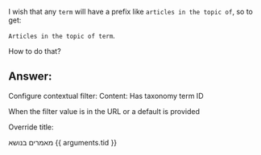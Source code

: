 I wish that any `term` will have a prefix like `articles in the topic of`, so to get:

`Articles in the topic of term`.

How to do that?

## Answer:

Configure contextual filter: Content: Has taxonomy term ID

When the filter value is in the URL or a default is provided

Override title:

מאמרים בנושא {{ arguments.tid }}
